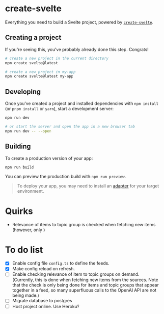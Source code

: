 # create-svelte

Everything you need to build a Svelte project, powered by [`create-svelte`](https://github.com/sveltejs/kit/tree/main/packages/create-svelte).

## Creating a project

If you're seeing this, you've probably already done this step. Congrats!

```bash
# create a new project in the current directory
npm create svelte@latest

# create a new project in my-app
npm create svelte@latest my-app
```

## Developing

Once you've created a project and installed dependencies with `npm install` (or `pnpm install` or `yarn`), start a development server:

```bash
npm run dev

# or start the server and open the app in a new browser tab
npm run dev -- --open
```

## Building

To create a production version of your app:

```bash
npm run build
```

You can preview the production build with `npm run preview`.

> To deploy your app, you may need to install an [adapter](https://kit.svelte.dev/docs/adapters) for your target environment.

# Quirks

- Relevance of items to topic group is checked when fetching new items (however, only )

# To do list

- [x] Enable config file `config.ts` to define the feeds.
- [x] Make config reload on refresh.
- [ ] Enable checking relevance of item to topic groups on demand. (Currently, this is done when fetching new items from the sources. Note that the check is only being done for items and topic groups that appear together in a feed, so many superfluous calls to the OpenAI API are not being made.)
- [ ] Migrate database to postgres
- [ ] Host project online. Use Heroku?
